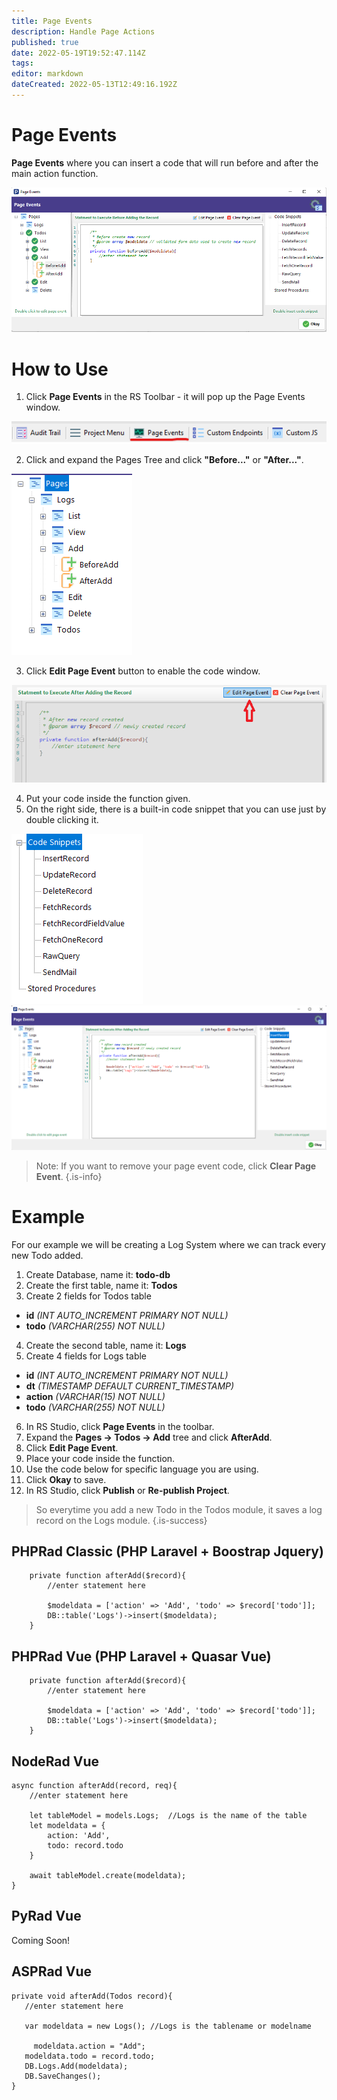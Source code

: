 ```yaml
---
title: Page Events
description: Handle Page Actions
published: true
date: 2022-05-19T19:52:47.114Z
tags: 
editor: markdown
dateCreated: 2022-05-13T12:49:16.192Z
---
```


# Page Events
**Page Events** where you can insert a code that will run before and after the main action function.

![page-events.png](/page-events/page-events.png)

# How to Use
1. Click **Page Events** in the RS Toolbar - it will pop up the Page Events window.

![1.png](/page-events/1.png)

2. Click and expand the Pages Tree and click **"Before..."** or **"After..."**.

![2.png](/page-events/2.png)

3. Click **Edit Page Event** button to enable the code window.

![3.png](/page-events/3.png)

4. Put your code inside the function given.
5. On the right side, there is a built-in code snippet that you can use just by double clicking it.

![4.png](/page-events/4.png)
![5.png](/page-events/5.png)

> Note: If you want to remove your page event code, click **Clear Page Event**.
{.is-info}


# Example
For our example we will be creating a Log System where we can track every new Todo added.

1. Create Database, name it: **todo-db**
2. Create the first table, name it: **Todos**
3. Create 2 fields for Todos table
- **id** *(INT AUTO_INCREMENT PRIMARY NOT NULL)*
- **todo** *(VARCHAR(255) NOT NULL)*

4. Create the second table, name it: **Logs**
5. Create 4 fields for Logs table
- **id** *(INT AUTO_INCREMENT PRIMARY NOT NULL)*
- **dt** *(TIMESTAMP DEFAULT CURRENT_TIMESTAMP)*
- **action** *(VARCHAR(15) NOT NULL)*
- **todo** *(VARCHAR(255) NOT NULL)*

6. In RS Studio, click **Page Events** in the toolbar.
7. Expand the **Pages -> Todos -> Add** tree and click **AfterAdd**.
8. Click **Edit Page Event**.
9. Place your code inside the function.
10. Use the code below for specific language you are using.
11. Click **Okay** to save.
12. In RS Studio, click **Publish** or **Re-publish Project**.

> So everytime you add a new Todo in the Todos module, it saves a log record on the Logs module.
{.is-success}


## PHPRad Classic (PHP Laravel + Boostrap Jquery)
```
    private function afterAdd($record){
        //enter statement here
        
        $modeldata = ['action' => 'Add', 'todo' => $record['todo']];
        DB::table('Logs')->insert($modeldata);
    }
```

## PHPRad Vue (PHP Laravel + Quasar Vue)
```
    private function afterAdd($record){
        //enter statement here
        
        $modeldata = ['action' => 'Add', 'todo' => $record['todo']];
        DB::table('Logs')->insert($modeldata);
    }
```

## NodeRad Vue
```
async function afterAdd(record, req){
    //enter statement here
    
    let tableModel = models.Logs;  //Logs is the name of the table
    let modeldata = {
        action: 'Add',
        todo: record.todo
    }
    
    await tableModel.create(modeldata);
}
```

## PyRad Vue
Coming Soon!

## ASPRad Vue
```
private void afterAdd(Todos record){
   //enter statement here
            
   var modeldata = new Logs(); //Logs is the tablename or modelname
            
	 modeldata.action = "Add";
   modeldata.todo = record.todo;
   DB.Logs.Add(modeldata);
   DB.SaveChanges();
}
```